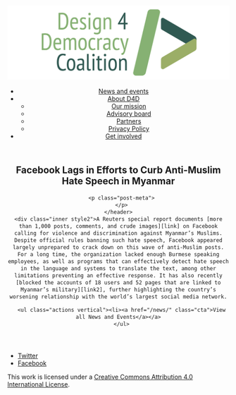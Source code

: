 <!DOCTYPE html>
<html lang="en_US"><head>
  <meta charset="utf-8">
  <meta http-equiv="X-UA-Compatible" content="IE=edge">
  <meta name="viewport" content="width=device-width, initial-scale=1">
  <link rel="apple-touch-icon" sizes="180x180" href="/assets/favicon/apple-touch-icon.png">
  <link rel="icon" type="image/png" sizes="32x32" href="/assets/favicon/favicon-32x32.png">
  <link rel="icon" type="image/png" sizes="16x16" href="/assets/favicon/favicon-16x16.png">
  <link rel="manifest" href="/site.webmanifest">
  <link rel="mask-icon" href="/assets/favicon/safari-pinned-tab.svg" color="#5bbad5">
  <meta name="msapplication-TileColor" content="#00aba9">
  <meta name="theme-color" content="#ffffff">

  
  <!-- Begin Jekyll SEO tag v2.4.0 -->
<title>Facebook Lags in Efforts to Curb Anti-Muslim Hate Speech in Myanmar | Design 4 Democracy</title>
<meta name="generator" content="Jekyll v3.7.3" />
<meta property="og:title" content="Facebook Lags in Efforts to Curb Anti-Muslim Hate Speech in Myanmar" />
<meta property="og:locale" content="en_US" />
<meta name="description" content="A Reuters special report documents more than 1,000 posts, comments, and crude images on Facebook calling for violence and discrimination against Myanmar’s Muslims. Despite official rules banning such hate speech, Facebook appeared largely unprepared to crack down on this wave of anti-Muslim posts. For a long time, the organization lacked enough Burmese speaking employees, as well as programs that can effectively detect hate speech in the language and systems to translate the text, among other limitations preventing an effective response. It has also recently blocked the accounts of 18 users and 52 pages that are linked to Myanmar’s military, further highlighting the country’s worsening relationship with the world’s largest social media network." />
<meta property="og:description" content="A Reuters special report documents more than 1,000 posts, comments, and crude images on Facebook calling for violence and discrimination against Myanmar’s Muslims. Despite official rules banning such hate speech, Facebook appeared largely unprepared to crack down on this wave of anti-Muslim posts. For a long time, the organization lacked enough Burmese speaking employees, as well as programs that can effectively detect hate speech in the language and systems to translate the text, among other limitations preventing an effective response. It has also recently blocked the accounts of 18 users and 52 pages that are linked to Myanmar’s military, further highlighting the country’s worsening relationship with the world’s largest social media network." />
<link rel="canonical" href="https://design4democracy.org/news/Facebook-Lags-in-Efforts-to-Curb-Anti-Muslim-Hate-Speech-in-Myanmar.html" />
<meta property="og:url" content="https://design4democracy.org/news/Facebook-Lags-in-Efforts-to-Curb-Anti-Muslim-Hate-Speech-in-Myanmar.html" />
<meta property="og:site_name" content="Design 4 Democracy" />
<meta property="og:type" content="article" />
<meta property="article:published_time" content="2018-08-27T00:00:00-04:00" />
<meta name="twitter:card" content="summary" />
<meta name="twitter:site" content="@design4dem" />
<meta name="google-site-verification" content="" />
<script type="application/ld+json">
{"description":"A Reuters special report documents more than 1,000 posts, comments, and crude images on Facebook calling for violence and discrimination against Myanmar’s Muslims. Despite official rules banning such hate speech, Facebook appeared largely unprepared to crack down on this wave of anti-Muslim posts. For a long time, the organization lacked enough Burmese speaking employees, as well as programs that can effectively detect hate speech in the language and systems to translate the text, among other limitations preventing an effective response. It has also recently blocked the accounts of 18 users and 52 pages that are linked to Myanmar’s military, further highlighting the country’s worsening relationship with the world’s largest social media network.","@type":"BlogPosting","url":"https://design4democracy.org/news/Facebook-Lags-in-Efforts-to-Curb-Anti-Muslim-Hate-Speech-in-Myanmar.html","publisher":{"@type":"Organization","logo":{"@type":"ImageObject","url":"https://design4democracy.org/assets/img/logos/d4d-logo.png"}},"headline":"Facebook Lags in Efforts to Curb Anti-Muslim Hate Speech in Myanmar","dateModified":"2018-08-27T00:00:00-04:00","datePublished":"2018-08-27T00:00:00-04:00","mainEntityOfPage":{"@type":"WebPage","@id":"https://design4democracy.org/news/Facebook-Lags-in-Efforts-to-Curb-Anti-Muslim-Hate-Speech-in-Myanmar.html"},"@context":"http://schema.org"}</script>
<!-- End Jekyll SEO tag -->

  <link rel="stylesheet" href="/tarteaucitron/css/tarteaucitron.css">
  <link rel="stylesheet" href="/assets/main.css">

  <link type="application/atom+xml" rel="alternate" href="https://design4democracy.org/feed.xml" title="Design 4 Democracy" />

</head>
<body>
  <!-- Wrapper -->
  <div id="wrapper"><header class="" role="banner" id="header">
    <!-- Logo -->
    <div class="logo">
      <a class="site-title" rel="author" href="/"><img src="/assets/img/d4d-logo.png" alt="Design 4 Democracy" /></a>
    </div><!-- to do: figure out how to manage dropdown -->
      <!-- Nav -->
      <nav id="nav"><ul><li class="current">
            <a class="page-link" href="/news/">
              News and events
            </a></li><li class="">
            <a class="page-link icon fa-angle-down" href="/areas-focus/">
              About D4D
            </a><ul><li>
                  <a href="/areas-focus/">
                    Our mission
                  </a>
              </li><li>
                  <a href="/advisory-board/">
                    Advisory board
                  </a>
              </li><li>
                  <a href="/tech-supporting-partners/">
                    Partners
                  </a>
              </li><li>
                  <a href="/privacy-policy.html">
                    Privacy Policy
                  </a>
              </li></ul></li><li class="">
            <a class="page-link" href="/join-us/">
              Get involved
            </a></li></ul></nav></header>
<section class="main alt event" aria-label="Content">
    <header>
      <h2 class="post-title">Facebook Lags in Efforts to Curb Anti-Muslim Hate Speech in Myanmar</h2>
      

      <p class="post-meta">
      </p>
    </header>
    <div class="inner style2">A Reuters special report documents [more than 1,000 posts, comments, and crude images][link] on Facebook calling for violence and discrimination against Myanmar’s Muslims. Despite official rules banning such hate speech, Facebook appeared largely unprepared to crack down on this wave of anti-Muslim posts. For a long time, the organization lacked enough Burmese speaking employees, as well as programs that can effectively detect hate speech in the language and systems to translate the text, among other limitations preventing an effective response. It has also recently [blocked the accounts of 18 users and 52 pages that are linked to Myanmar’s military][link2], further highlighting the country’s worsening relationship with the world’s largest social media network.

[link]: https://www.reuters.com/investigates/special-report/myanmar-facebook-hate/

[link2]: https://www.reuters.com/article/us-myanmar-facebook/facebook-bans-myanmar-army-chief-others-in-unprecedented-move-idUSKCN1LC0R7


      <ul class="actions vertical"><li><a href="/news/" class="cta">View all News and Events</a></a>
      </ul>
  </div>
</section>
<footer id="footer" class="accent3">
  <ul class="icons">
    <li><a href="https://twitter.com/design4dem" class="icon alt fa-twitter"><span class="label">Twitter</span></a></li>
    <li><a href="https://www.facebook.com/Design4Democracy" class="icon alt fa-facebook"><span class="label">Facebook</span></a></li>
    <!--li><a href="#" class="icon alt fa-instagram"><span class="label">Instagram</span></a></li>
    <li><a href="#" class="icon alt fa-github"><span class="label">GitHub</span></a></li>
    <li><a href="#" class="icon alt fa-phone"><span class="label">Phone</span></a></li>
    <li><a href="#" class="icon alt fa-envelope-o"><span class="label">Email</span></a></li-->
  </ul>
  <p class="copyright">This work is licensed under a <a rel="license" href="http://creativecommons.org/licenses/by/4.0/">Creative Commons Attribution 4.0 International License</a>.</p>
</footer>
</div><!-- /wrapper -->
  <!-- Scripts -->
    <script src="/assets/js/scripts.min.js"></script><script src="/tarteaucitron/tarteaucitron.js"></script>
    <script type="text/javascript">
    (function($) {
      $(document).ready(function(){
        tarteaucitron.init({
          "hashtag": "#tarteaucitron", /* Automatically open the panel with the hashtag */
          "highPrivacy": false, /* disabling the auto consent feature on navigation? */
          "orientation": "top", /* the big banner should be on 'top' or 'bottom'? */
          "adblocker": false, /* Display a message if an adblocker is detected */
          "showAlertSmall": true, /* show the small banner on bottom right? */
          "cookieslist": true, /* Display the list of cookies installed ? */
          "removeCredit": false, /* remove the credit link? */
          //"cookieDomain": ".example.com" /* Domain name on which the cookie for the subdomains will be placed */
        });
      });
    })(jQuery);
    </script><script type="text/javascript">
  tarteaucitron.user.analyticsUa = 'UA-120811815-1';
  tarteaucitron.user.analyticsMore = function () { /* add here your optionnal ga.push() */ };
  (tarteaucitron.job = tarteaucitron.job || []).push('analytics');
</script></body>

</html>
